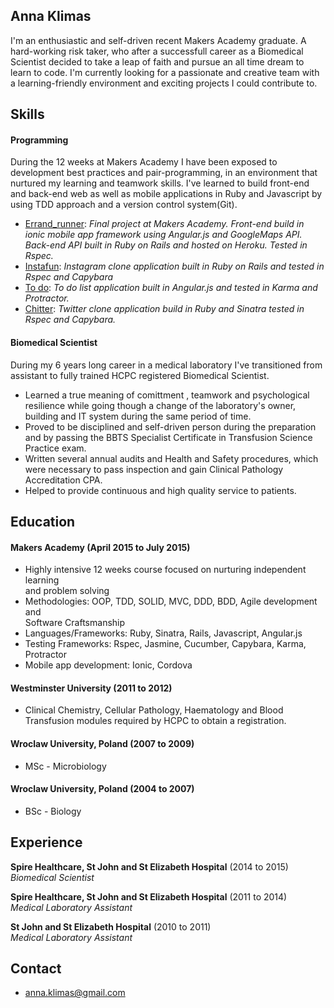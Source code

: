 ## Anna Klimas

I'm an enthusiastic and self-driven recent Makers Academy graduate. A hard-working risk taker, who after a successfull career as a Biomedical Scientist decided to take a leap of faith and pursue an all time dream to learn to code. 
I'm currently looking for a passionate and creative team with a learning-friendly environment and exciting projects I could contribute to. 

## Skills

#### Programming

During the 12 weeks at Makers Academy I have been exposed to development best practices and pair-programming, in an environment that nurtured my learning and teamwork skills. I've learned to build front-end and back-end web as well as mobile applications in Ruby and Javascript by using TDD approach and a version control system(Git).

- [Errand_runner](https://github.com/AnnaKL/errand-runner-ionic): *Final project at Makers Academy. Front-end build in ionic mobile app framework using Angular.js and GoogleMaps API. Back-end API built in Ruby on Rails and hosted on Heroku. Tested in Rspec.*
- [Instafun](https://github.com/AnnaKL/instagram-challenge): *Instagram clone application built in Ruby on Rails and tested in Rspec and Capybara*
- [To do](https://github.com/AnnaKL/todo_challenge): *To do list application built in Angular.js and tested in Karma and Protractor.*
- [Chitter](https://github.com/AnnaKL/chitter-challenge): *Twitter clone application build in Ruby and Sinatra tested in Rspec and Capybara.*

#### Biomedical Scientist

During my 6 years long career in a medical laboratory I've transitioned from assistant to fully trained HCPC registered Biomedical Scientist. 

- Learned a true meaning of comittment , teamwork and psychological resilience while going though a change of the laboratory's owner, building and IT system during the same period of time.
- Proved to be disciplined and self-driven person during the preparation and by passing the BBTS Specialist Certificate in Transfusion Science Practice exam.
- Written several annual audits and Health and Safety procedures, which were necessary to pass inspection and gain Clinical Pathology Accreditation CPA.
- Helped to provide continuous and high quality service to patients.


## Education

#### Makers Academy (April 2015 to July 2015)

- Highly intensive 12 weeks course focused on nurturing independent learning  
  and problem solving
- Methodologies: OOP, TDD, SOLID, MVC, DDD, BDD, Agile development and  
  Software Craftsmanship
- Languages/Frameworks: Ruby, Sinatra, Rails, Javascript, Angular.js
- Testing Frameworks: Rspec, Jasmine, Cucumber, Capybara, Karma, Protractor
- Mobile app development: Ionic, Cordova

#### Westminster University (2011 to 2012)

- Clinical Chemistry, Cellular Pathology, Haematology and Blood 
  Transfusion modules required by HCPC to obtain a registration.

#### Wroclaw University, Poland (2007 to 2009)

- MSc - Microbiology

#### Wroclaw University, Poland (2004 to 2007)

- BSc - Biology


## Experience

**Spire Healthcare, St John and St Elizabeth Hospital** (2014 to 2015)  
*Biomedical Scientist*  

**Spire Healthcare, St John and St Elizabeth Hospital** (2011 to 2014)  
*Medical Laboratory Assistant* 

**St John and St Elizabeth Hospital** (2010 to 2011)  
*Medical Laboratory Assistant*   

## Contact

- anna.klimas@gmail.com
